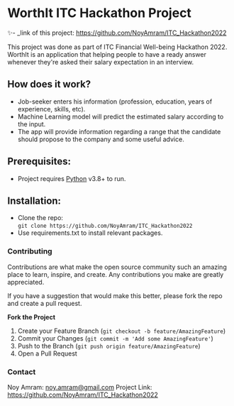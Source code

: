 # WorthIt ITC Hackathon Project

✨- _link of this project: https://github.com/NoyAmram/ITC_Hackathon2022


This project was done as part of ITC Financial Well-being Hackathon 2022. 
WorthIt is an application that helping people to have a ready answer whenever they're asked their salary expectation in an interview. 

## How does it work?
- Job-seeker enters his information (profession, education, years of experience, skills, etc).
- Machine Learning model will predict the estimated salary according to the input. 
- The app will provide information regarding a range that the candidate should propose to the company and some useful advice. 

## Prerequisites: 
- Project requires [Python](https://www.python.org/) v3.8+ to run.

## Installation:
- Clone the repo:   
 ```git clone https://github.com/NoyAmram/ITC_Hackathon2022```
- Use requirements.txt to install relevant packages.


### Contributing
Contributions are what make the open source community such an amazing place to learn, inspire, and create. Any contributions you make are greatly appreciated.

If you have a suggestion that would make this better, please fork the repo and create a pull request. 

**Fork the Project**
1. Create your Feature Branch (```git checkout -b feature/AmazingFeature```)
2. Commit your Changes (```git commit -m 'Add some AmazingFeature'```)
3. Push to the Branch (```git push origin feature/AmazingFeature```)
4. Open a Pull Request


### Contact
Noy Amram: noy.amram@gmail.com
Project Link: https://github.com/NoyAmram/ITC_Hackathon2022
